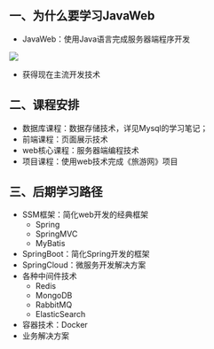 ## 一、为什么要学习JavaWeb

- JavaWeb：使用Java语言完成服务器端程序开发

![](https://image-for.oss-cn-guangzhou.aliyuncs.com/for-obsidian/Java_Study/2_%E5%AD%A6%E4%B9%A0%E7%AC%94%E8%AE%B0/1_Java%E8%AF%AD%E8%A8%80%E6%A0%B8%E5%BF%83/1_Java%E5%9F%BA%E7%A1%80/1_Java%E5%A4%8D%E4%B9%A0%E7%AC%94%E8%AE%B0/image-20230922073858670.png)



- 获得现在主流开发技术

## 二、课程安排

- 数据库课程：数据存储技术，详见Mysql的学习笔记；
- 前端课程：页面展示技术
- web核心课程：服务器端编程技术
- 项目课程：使用web技术完成《旅游网》项目

## 三、后期学习路径

- SSM框架：简化web开发的经典框架
	- Spring
	- SpringMVC
	- MyBatis
- SpringBoot：简化Spring开发的框架
- SpringCloud：微服务开发解决方案
- 各种中间件技术
	- Redis
	- MongoDB
	- RabbitMQ
	- ElasticSearch
- 容器技术：Docker
- 业务解决方案
